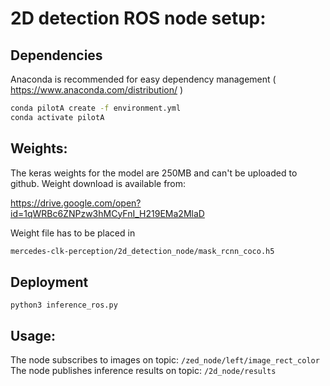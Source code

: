 # 2D detection ROS node setup:

## Dependencies

Anaconda is recommended for easy dependency management
( https://www.anaconda.com/distribution/ )

```bash
conda pilotA create -f environment.yml
conda activate pilotA
```

## Weights:

The keras weights for the model are 250MB and can't be uploaded to github.
Weight download is available from:

https://drive.google.com/open?id=1qWRBc6ZNPzw3hMCyFnI_H219EMa2MlaD


Weight file has to be placed in 

```bash
mercedes-clk-perception/2d_detection_node/mask_rcnn_coco.h5
```

## Deployment

```
python3 inference_ros.py
```

## Usage:
The node subscribes to images on topic: ```/zed_node/left/image_rect_color```
The node publishes inference results on topic: ```/2d_node/results``` 

